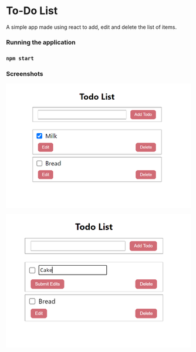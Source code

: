 # To-Do List
A simple app made using react to add, edit and delete the list of items.

### Running the application
### `npm start`


### Screenshots

![1](https://github.com/Anjalisoni93/To-Do-List/blob/master/docs/1.png?raw=true)

![2](https://github.com/Anjalisoni93/To-Do-List/blob/master/docs/2.png?raw=true)